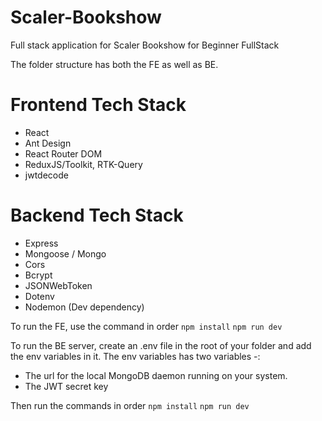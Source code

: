 # Scaler-Bookshow
Full stack application for Scaler Bookshow for Beginner FullStack 


The folder structure has both the FE as well as BE.

# Frontend Tech Stack
- React
- Ant Design
- React Router DOM
- ReduxJS/Toolkit, RTK-Query
- jwtdecode

# Backend Tech Stack
- Express
- Mongoose / Mongo
- Cors
- Bcrypt
- JSONWebToken
- Dotenv
- Nodemon (Dev dependency)

To run the FE, use the command in order
```npm install```
```npm run dev```

To run the BE server, create an .env file in the root of your folder and add the env variables in it.
The env variables has two variables -:
- The url for the local MongoDB daemon running on your system.
- The JWT secret key

Then run the commands in order
```npm install```
```npm run dev```
